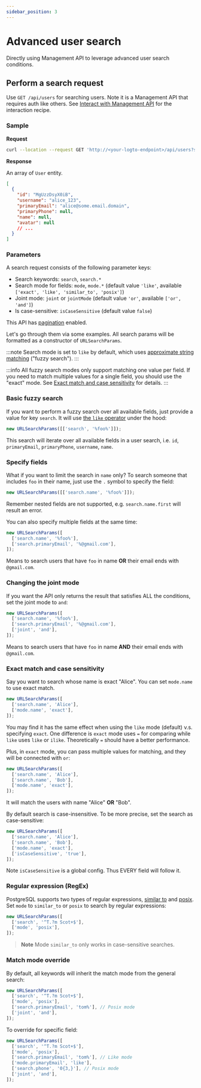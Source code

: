 ```yaml
---
sidebar_position: 3
---
```


# Advanced user search

Directly using Management API to leverage advanced user search conditions.

## Perform a search request

Use `GET /api/users` for searching users. Note it is a Management API that requires auth like others. See [Interact with Management API](/docs/recipes/manage-users/) for the interaction recipe.

### Sample

**Request**

```bash
curl --location --request GET 'http://<your-logto-endpoint>/api/users?search=%25alice%25'
```

**Response**

An array of `User` entity.

```json
[
  {
    "id": "MgUzzDsyX0iB",
    "username": "alice_123",
    "primaryEmail": "alice@some.email.domain",
    "primaryPhone": null,
    "name": null,
    "avatar": null
    // ...
  }
]
```

### Parameters

A search request consists of the following parameter keys:

- Search keywords: `search`, `search.*`
- Search mode for fields: `mode`, `mode.*` (default value `'like'`, available `['exact', 'like', 'similar_to', 'posix']`)
- Joint mode: `joint` or `jointMode` (default value `'or'`, available `['or', 'and']`)
- Is case-sensitive: `isCaseSensitive` (default value `false`)

This API has [pagination](/docs/recipes/interact-with-management-api#using-pagination) enabled.

Let's go through them via some examples. All search params will be formatted as a constructor of `URLSearchParams`.

:::note
Search mode is set to `like` by default, which uses [approximate string matching](https://en.wikipedia.org/wiki/Approximate_string_matching) ("fuzzy search").
:::

:::info
All fuzzy search modes only support matching one value per field. If you need to match multiple values for a single field, you should use the "exact" mode. See [Exact match and case sensitivity](#exact-match-and-case-sensitivity) for details.
:::

### Basic fuzzy search

If you want to perform a fuzzy search over all available fields, just provide a value for key `search`. It will use [the `like` operator](https://www.postgresql.org/docs/current/functions-matching.html#FUNCTIONS-LIKE) under the hood:

```ts
new URLSearchParams([['search', '%foo%']]);
```

This search will iterate over all available fields in a user search, i.e. `id`, `primaryEmail`, `primaryPhone`, `username`, `name`.

### Specify fields

What if you want to limit the search in `name` only? To search someone that includes `foo` in their name, just use the `.` symbol to specify the field:

```ts
new URLSearchParams([['search.name', '%foo%']]);
```

Remember nested fields are not supported, e.g. `search.name.first` will result an error.

You can also specify multiple fields at the same time:

```ts
new URLSearchParams([
  ['search.name', '%foo%'],
  ['search.primaryEmail', '%@gmail.com'],
]);
```

Means to search users that have `foo` in name **OR** their email ends with `@gmail.com`.

### Changing the joint mode

If you want the API only returns the result that satisfies ALL the conditions, set the joint mode to `and`:

```ts
new URLSearchParams([
  ['search.name', '%foo%'],
  ['search.primaryEmail', '%@gmail.com'],
  ['joint', 'and'],
]);
```

Means to search users that have `foo` in name **AND** their email ends with `@gmail.com`.

### Exact match and case sensitivity

Say you want to search whose name is exact "Alice". You can set `mode.name` to use exact match.

```ts
new URLSearchParams([
  ['search.name', 'Alice'],
  ['mode.name', 'exact'],
]);
```

You may find it has the same effect when using the `like` mode (default) v.s. specifying `exact`. One difference is `exact` mode uses `=` for comparing while `like` uses `like` or `ilike`. Theoretically `=` should have a better performance.

Plus, in `exact` mode, you can pass multiple values for matching, and they will be connected with `or`:

```ts
new URLSearchParams([
  ['search.name', 'Alice'],
  ['search.name', 'Bob'],
  ['mode.name', 'exact'],
]);
```

It will match the users with name "Alice" **OR** "Bob".

By default search is case-insensitive. To be more precise, set the search as case-sensitive:

```ts
new URLSearchParams([
  ['search.name', 'Alice'],
  ['search.name', 'Bob'],
  ['mode.name', 'exact'],
  ['isCaseSensitive', 'true'],
]);
```

Note `isCaseSensitive` is a global config. Thus EVERY field will follow it.

### Regular expression (RegEx)

PostgreSQL supports two types of regular expressions, [similar to](https://www.postgresql.org/docs/current/functions-matching.html#FUNCTIONS-SIMILARTO-REGEXP) and [posix](https://www.postgresql.org/docs/current/functions-matching.html#FUNCTIONS-POSIX-REGEXP). Set `mode` to `similar_to` or `posix` to search by regular expressions:

```ts
new URLSearchParams([
  ['search', '^T.?m Scot+$'],
  ['mode', 'posix'],
]);
```

> **Note**
> Mode `similar_to` only works in case-sensitive searches.

### Match mode override

By default, all keywords will inherit the match mode from the general search:

```ts
new URLSearchParams([
  ['search', '^T.?m Scot+$'],
  ['mode', 'posix'],
  ['search.primaryEmail', 'tom%'], // Posix mode
  ['joint', 'and'],
]);
```

To override for specific field:

```ts
new URLSearchParams([
  ['search', '^T.?m Scot+$'],
  ['mode', 'posix'],
  ['search.primaryEmail', 'tom%'], // Like mode
  ['mode.primaryEmail', 'like'],
  ['search.phone', '0{3,}'], // Posix mode
  ['joint', 'and'],
]);
```
